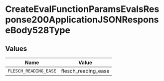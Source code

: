 # CreateEvalFunctionParamsEvalsResponse200ApplicationJSONResponseBody528Type


## Values

| Name                  | Value                 |
| --------------------- | --------------------- |
| `FLESCH_READING_EASE` | flesch_reading_ease   |